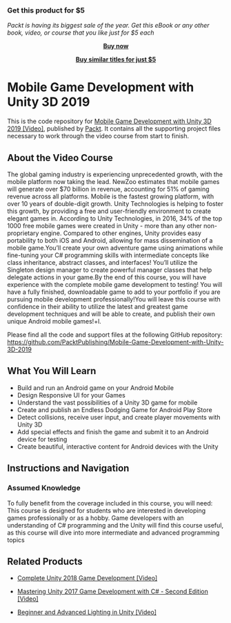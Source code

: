 
### Get this product for $5

<i>Packt is having its biggest sale of the year. Get this eBook or any other book, video, or course that you like just for $5 each</i>


<b><p align='center'>[Buy now](https://packt.link/9781838559939)</p></b>


<b><p align='center'>[Buy similar titles for just $5](https://subscription.packtpub.com/search)</p></b>


# Mobile Game Development with Unity 3D 2019
This is the code repository for [Mobile Game Development with Unity 3D 2019 [Video]](https://www.packtpub.com/game-development/mobile-game-development-unity-3d-2019-video), published by [Packt](https://www.packtpub.com/?utm_source=github). It contains all the supporting project files necessary to work through the video course from start to finish.
## About the Video Course
The global gaming industry is experiencing unprecedented growth, with the mobile platform now taking the lead. NewZoo estimates that mobile games will generate over $70 billion in revenue, accounting for 51% of gaming revenue across all platforms. Mobile is the fastest growing platform, with over 10 years of double-digit growth. Unity Technologies is helping to foster this growth, by providing a free and user-friendly environment to create elegant games in. According to Unity Technologies, in 2016, 34% of the top 1000 free mobile games were created in Unity - more than any other non-proprietary engine. Compared to other engines, Unity provides easy portability to both iOS and Android, allowing for mass dissemination of a mobile game.You’ll create your own adventure game using animations while fine-tuning your C# programming skills with intermediate concepts like class inheritance, abstract classes, and interfaces! You’ll utilize the Singleton design manager to create powerful manager classes that help delegate actions in your game.By the end of this course, you will have experience with the complete mobile game development to testing! You will have a fully finished, downloadable game to add to your portfolio if you are pursuing mobile development professionally!You will leave this course with confidence in their ability to utilize the latest and greatest game development techniques and will be able to create, and publish their own unique Android mobile games!+l.

Please find all the code and support files at the following GitHub repository: https://github.com/PacktPublishing/Mobile-Game-Development-with-Unity-3D-2019

<H2>What You Will Learn</H2>
<DIV class=book-info-will-learn-text>
<UL>
<LI> 	Build and run an Android game on your Android Mobile
<LI> Design Responsive UI for your Games
<LI> Understand the vast possibilities of a Unity 3D game for mobile
<LI> Create and publish an Endless Dodging Game for Android Play Store
<LI> Detect collisions, receive user input, and create player movements with Unity 3D
<LI> Add special effects and finish the game and submit it to an Android device for testing
<LI> Create beautiful, interactive content for Android devices with the Unity</UL></DIV>

## Instructions and Navigation
### Assumed Knowledge
To fully benefit from the coverage included in this course, you will need:<br/>
This course is designed for students who are interested in developing games professionally or as a hobby. Game developers with an understanding of C# programming and the Unity will find this course useful, as this course will dive into more intermediate and advanced programming topics






## Related Products
* [Complete Unity 2018 Game Development [Video]](https://www.packtpub.com/game-development/complete-unity-2018-game-development)

* [Mastering Unity 2017 Game Development with C# - Second Edition [Video]](https://www.packtpub.com/web-development/mastering-unity-2017-game-development-c-second-edition)

* [Beginner and Advanced Lighting in Unity [Video]](https://www.packtpub.com/game-development/beginner-and-advanced-lighting-unity-video)
